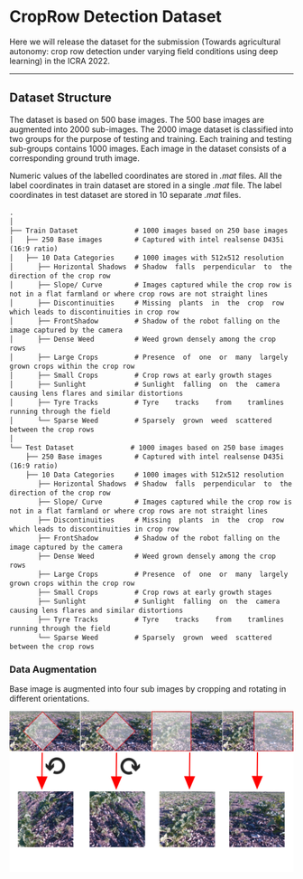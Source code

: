 # CropRow Detection Dataset

Here we will release the dataset for the submission (Towards agricultural autonomy: crop row detection under varying field conditions using deep learning) in the ICRA 2022.

---
## Dataset Structure
The dataset is based on 500 base images. The 500 base images are augmented into 2000 sub-images. The 2000 image dataset is classified into two groups for the purpose of testing and training. Each training and testing sub-groups contains 1000 images. Each image in the dataset consists of a corresponding ground truth image. 

Numeric values of the labelled coordinates are stored in *.mat* files. All the label coordinates in train dataset are stored in a single *.mat* file. The label coordinates in test dataset are stored in 10 separate *.mat* files.

    .
    │
    ├── Train Dataset              # 1000 images based on 250 base images
    │   ├── 250 Base images        # Captured with intel realsense D435i (16:9 ratio)
    │   ├── 10 Data Categories     # 1000 images with 512x512 resolution
    │      ├── Horizontal Shadows  # Shadow  falls  perpendicular  to  the  direction of the crop row
    │      ├── Slope/ Curve        # Images captured while the crop row is not in a flat farmland or where crop rows are not straight lines
    │      ├── Discontinuities     # Missing  plants  in  the  crop  row  which leads to discontinuities in crop row
    │      ├── FrontShadow         # Shadow of the robot falling on the image captured by the camera
    │      ├── Dense Weed          # Weed grown densely among the crop rows
    │      ├── Large Crops         # Presence  of  one  or  many  largely  grown crops within the crop row
    │      ├── Small Crops         # Crop rows at early growth stages
    │      ├── Sunlight            # Sunlight  falling  on  the  camera  causing lens flares and similar distortions
    │      ├── Tyre Tracks         # Tyre    tracks    from    tramlines    running through the field
    │      └── Sparse Weed         # Sparsely  grown  weed  scattered  between the crop rows
    │
    └── Test Dataset              # 1000 images based on 250 base images
        ├── 250 Base images        # Captured with intel realsense D435i (16:9 ratio)
        ├── 10 Data Categories     # 1000 images with 512x512 resolution
           ├── Horizontal Shadows  # Shadow  falls  perpendicular  to  the  direction of the crop row
           ├── Slope/ Curve        # Images captured while the crop row is not in a flat farmland or where crop rows are not straight lines
           ├── Discontinuities     # Missing  plants  in  the  crop  row  which leads to discontinuities in crop row
           ├── FrontShadow         # Shadow of the robot falling on the image captured by the camera
           ├── Dense Weed          # Weed grown densely among the crop rows
           ├── Large Crops         # Presence  of  one  or  many  largely  grown crops within the crop row
           ├── Small Crops         # Crop rows at early growth stages
           ├── Sunlight            # Sunlight  falling  on  the  camera  causing lens flares and similar distortions
           ├── Tyre Tracks         # Tyre    tracks    from    tramlines    running through the field
           └── Sparse Weed         # Sparsely  grown  weed  scattered  between the crop rows


### Data Augmentation
Base image is augmented into four sub images by cropping and rotating in different orientations.

![metadata/cropping.jpg](metadata/cropping.jpg)
